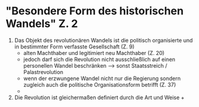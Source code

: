 # "Besondere Form des historischen Wandels" Z. 2
1. Das Objekt des revolutionären Wandels ist die politisch organisierte und in bestimmter Form verfasste Gesellschaft (Z. 9)
   + alten Machthaber und legitimiert neu Machthaber (Z. 20)
   + jedoch darf sich die Revolution nicht ausschließlich auf einen personellen Wandel beschränken --> sonst Staatsstreich / Palastrevolution
   + wenn der erzwungene Wandel nicht nur die Regierung sondern zugleich auch die politische Organisationsform betrifft (Z. 37)
   + 
2. Die Revolution ist gleichermaßen definiert durch die Art und Weise
   + 